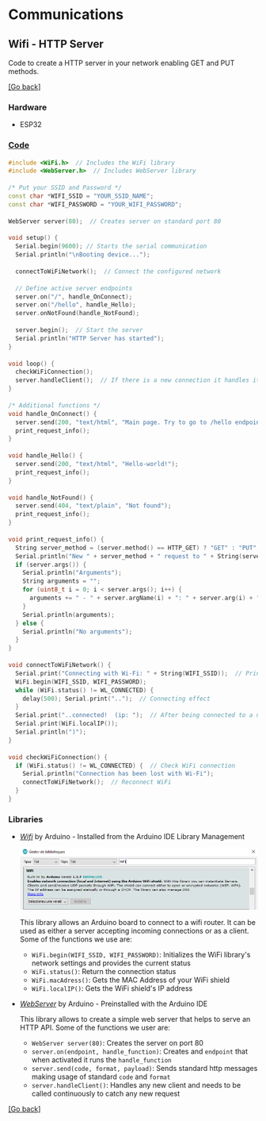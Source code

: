 # Communications
## Wifi - HTTP Server
Code to create a HTTP server in your network enabling GET and PUT methods.

[[Go back]](/communications/wifi)

### Hardware
- ESP32
  
### [Code](http_server.ino)
```cpp
#include <WiFi.h>  // Includes the WiFi library
#include <WebServer.h>  // Includes WebServer library

/* Put your SSID and Password */
const char *WIFI_SSID = "YOUR_SSID_NAME";
const char *WIFI_PASSWORD = "YOUR_WIFI_PASSWORD";

WebServer server(80);  // Creates server on standard port 80

void setup() {
  Serial.begin(9600); // Starts the serial communication
  Serial.println("\nBooting device...");
  
  connectToWiFiNetwork();  // Connect the configured network

  // Define active server endpoints
  server.on("/", handle_OnConnect);
  server.on("/hello", handle_Hello);
  server.onNotFound(handle_NotFound);

  server.begin();  // Start the server
  Serial.println("HTTP Server has started");
}

void loop() {
  checkWiFiConnection();
  server.handleClient();  // If there is a new connection it handles it
}

/* Additional functions */
void handle_OnConnect() {
  server.send(200, "text/html", "Main page. Try to go to /hello endpoint");
  print_request_info();
}

void handle_Hello() {
  server.send(200, "text/html", "Hello-world!");
  print_request_info();
}

void handle_NotFound() {
  server.send(404, "text/plain", "Not found");
  print_request_info();
}

void print_request_info() {
  String server_method = (server.method() == HTTP_GET) ? "GET" : "PUT";
  Serial.println("New " + server_method + " request to " + String(server.uri()));
  if (server.args()) {
    Serial.println("Arguments");
    String arguments = "";
    for (uint8_t i = 0; i < server.args(); i++) {
      arguments += " - " + server.argName(i) + ": " + server.arg(i) + "\n";
    }
    Serial.println(arguments);
  } else {
    Serial.println("No arguments");
  }
}

void connectToWiFiNetwork() {
  Serial.print("Connecting with Wi-Fi: " + String(WIFI_SSID));  // Print the network which you want to connect
  WiFi.begin(WIFI_SSID, WIFI_PASSWORD);
  while (WiFi.status() != WL_CONNECTED) {
    delay(500); Serial.print("..");  // Connecting effect
  }
  Serial.print("..connected!  (ip: ");  // After being connected to a network, our ESP32 should have a IP
  Serial.print(WiFi.localIP());
  Serial.println(")");
}

void checkWiFiConnection() {
  if (WiFi.status() != WL_CONNECTED) {  // Check WiFi connection
    Serial.println("Connection has been lost with Wi-Fi");
    connectToWiFiNetwork();  // Reconnect WiFi
  }
}
```

### Libraries
- [_Wifi_](https://www.arduino.cc/en/Reference/WiFi) by Arduino - Installed from the Arduino IDE Library Management

  ![WiFi_library](../docs/WiFi_library.png)
 
  This library allows an Arduino board to connect to a wifi router. It can be used as either a server accepting incoming connections or as a client. Some of the functions we use are:
  - `WiFi.begin(WIFI_SSID, WIFI_PASSWORD)`: Initializes the WiFi library's network settings and provides the current status
  - `WiFi.status()`: Return the connection status
  - `WiFi.macAdress()`: Gets the MAC Address of your WiFi shield
  - `WiFi.localIP()`: Gets the WiFi shield's IP address

- [_WebServer_](https://www.arduino.cc/en/Tutorial/WebServer) by Arduino - Preinstalled with the Arduino IDE

  This library allows to create a simple web server that helps to serve an HTTP API. Some of the functions we user are:
  - `WebServer server(80)`: Creates the server on port 80
  - `server.on(endpoint, handle_function)`: Creates and `endpoint` that when activated it runs the `handle_function`
  - `server.send(code, format, payload)`: Sends standard http messages making usage of standard `code` and `format`
  - `server.handleClient()`: Handles any new client and needs to be called continuously to catch any new request

[[Go back]](/communications/wifi)